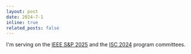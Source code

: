 ```yaml
---
layout: post
date: 2024-7-1
inline: true
related_posts: false
---
```


I'm serving on the [IEEE S&P 2025](https://sp2025.ieee-security.org/) and the [ISC 2024](https://isc24.cs.gmu.edu/) program committees.
